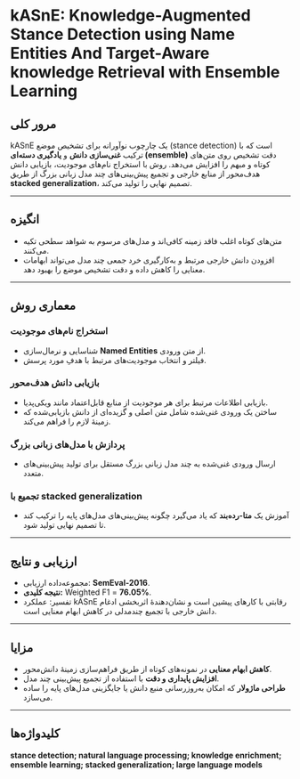 # kASnE: Knowledge-Augmented Stance Detection using Name Entities And Target-Aware knowledge Retrieval with Ensemble Learning

## مرور کلی

kASnE یک چارچوب نوآورانه برای تشخیص موضع (stance detection) است که با ترکیب **غنی‌سازی دانش** و **یادگیری دسته‌ای (ensemble)** دقت تشخیص روی متن‌های کوتاه و مبهم را افزایش می‌دهد. روش با استخراج نام‌های موجودیت، بازیابی دانش هدف‌محور از منابع خارجی و تجمیع پیش‌بینی‌های چند مدل زبانی بزرگ از طریق **stacked generalization**، تصمیم نهایی را تولید می‌کند.

---

## انگیزه

- متن‌های کوتاه اغلب فاقد زمینه کافی‌اند و مدل‌های مرسوم به شواهد سطحی تکیه می‌کنند.
- افزودن دانش خارجی مرتبط و به‌کارگیری خرد جمعی چند مدل می‌تواند ابهامات معنایی را کاهش داده و دقت تشخیص موضع را بهبود دهد.

---

## معماری روش

### استخراج نام‌های موجودیت

- شناسایی و نرمال‌سازی **Named Entities** از متن ورودی.
- فیلتر و انتخاب موجودیت‌های مرتبط با هدفِ مورد پرسش.

### بازیابی دانش هدف‌محور

- بازیابی اطلاعات مرتبط برای هر موجودیت از منابع قابل‌اعتماد مانند ویکی‌پدیا.
- ساختن یک ورودی غنی‌شده شامل متن اصلی و گزیده‌ای از دانش بازیابی‌شده که زمینهٔ لازم را فراهم می‌کند.

### پردازش با مدل‌های زبانی بزرگ

- ارسال ورودی غنی‌شده به چند مدل زبانی بزرگ مستقل برای تولید پیش‌بینی‌های متعدد.

### تجمیع با stacked generalization

- آموزش یک **متا-رده‌بند** که یاد می‌گیرد چگونه پیش‌بینی‌های مدل‌های پایه را ترکیب کند تا تصمیم نهایی تولید شود.

---

## ارزیابی و نتایج

- مجموعه‌داده ارزیابی: **SemEval-2016**.
- **نتیجه کلیدی:** Weighted F1 = **76.05%**.
- تفسیر: عملکرد kASnE رقابتی با کارهای پیشین است و نشان‌دهندهٔ اثربخشی ادغام دانش خارجی با تجمیع چندمدلی در کاهش ابهام معنایی است.

---

## مزایا

- **کاهش ابهام معنایی** در نمونه‌های کوتاه از طریق فراهم‌سازی زمینهٔ دانش‌محور.
- **افزایش پایداری و دقت** با استفاده از تجمیع پیش‌بینی چند مدل.
- **طراحی ماژولار** که امکان به‌روزرسانی منبع دانش یا جایگزینی مدل‌های پایه را ساده می‌سازد.

---

## کلیدواژه‌ها

**stance detection; natural language processing; knowledge enrichment; ensemble learning; stacked generalization; large language models**

